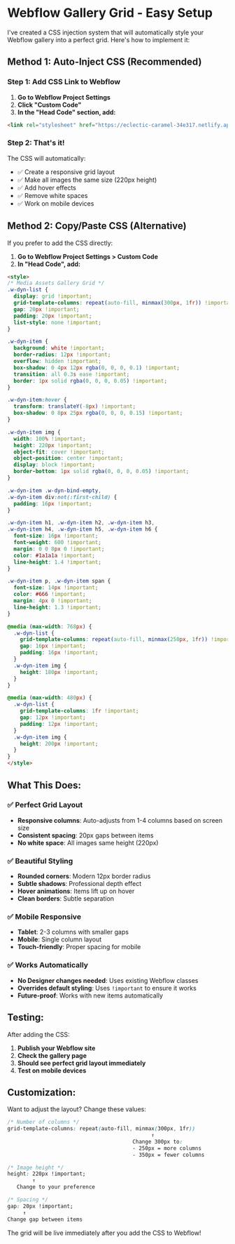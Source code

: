 # Webflow Gallery Grid - Easy Setup

I've created a CSS injection system that will automatically style your Webflow gallery into a perfect grid. Here's how to implement it:

## Method 1: Auto-Inject CSS (Recommended)

### Step 1: Add CSS Link to Webflow
1. **Go to Webflow Project Settings**
2. **Click "Custom Code"**
3. **In the "Head Code" section, add:**

```html
<link rel="stylesheet" href="https://eclectic-caramel-34e317.netlify.app/.netlify/functions/webflow-css-grid">
```

### Step 2: That's it!
The CSS will automatically:
- ✅ Create a responsive grid layout
- ✅ Make all images the same size (220px height)
- ✅ Add hover effects
- ✅ Remove white spaces
- ✅ Work on mobile devices

## Method 2: Copy/Paste CSS (Alternative)

If you prefer to add the CSS directly:

1. **Go to Webflow Project Settings > Custom Code**
2. **In "Head Code", add:**

```html
<style>
/* Media Assets Gallery Grid */
.w-dyn-list {
  display: grid !important;
  grid-template-columns: repeat(auto-fill, minmax(300px, 1fr)) !important;
  gap: 20px !important;
  padding: 20px !important;
  list-style: none !important;
}

.w-dyn-item {
  background: white !important;
  border-radius: 12px !important;
  overflow: hidden !important;
  box-shadow: 0 4px 12px rgba(0, 0, 0, 0.1) !important;
  transition: all 0.3s ease !important;
  border: 1px solid rgba(0, 0, 0, 0.05) !important;
}

.w-dyn-item:hover {
  transform: translateY(-8px) !important;
  box-shadow: 0 8px 25px rgba(0, 0, 0, 0.15) !important;
}

.w-dyn-item img {
  width: 100% !important;
  height: 220px !important;
  object-fit: cover !important;
  object-position: center !important;
  display: block !important;
  border-bottom: 1px solid rgba(0, 0, 0, 0.05) !important;
}

.w-dyn-item .w-dyn-bind-empty,
.w-dyn-item div:not(:first-child) {
  padding: 16px !important;
}

.w-dyn-item h1, .w-dyn-item h2, .w-dyn-item h3, 
.w-dyn-item h4, .w-dyn-item h5, .w-dyn-item h6 {
  font-size: 16px !important;
  font-weight: 600 !important;
  margin: 0 0 8px 0 !important;
  color: #1a1a1a !important;
  line-height: 1.4 !important;
}

.w-dyn-item p, .w-dyn-item span {
  font-size: 14px !important;
  color: #666 !important;
  margin: 4px 0 !important;
  line-height: 1.3 !important;
}

@media (max-width: 768px) {
  .w-dyn-list {
    grid-template-columns: repeat(auto-fill, minmax(250px, 1fr)) !important;
    gap: 16px !important;
    padding: 16px !important;
  }
  .w-dyn-item img {
    height: 180px !important;
  }
}

@media (max-width: 480px) {
  .w-dyn-list {
    grid-template-columns: 1fr !important;
    gap: 12px !important;
    padding: 12px !important;
  }
  .w-dyn-item img {
    height: 200px !important;
  }
}
</style>
```

## What This Does:

### ✅ Perfect Grid Layout
- **Responsive columns**: Auto-adjusts from 1-4 columns based on screen size
- **Consistent spacing**: 20px gaps between items
- **No white space**: All images same height (220px)

### ✅ Beautiful Styling
- **Rounded corners**: Modern 12px border radius
- **Subtle shadows**: Professional depth effect
- **Hover animations**: Items lift up on hover
- **Clean borders**: Subtle separation

### ✅ Mobile Responsive
- **Tablet**: 2-3 columns with smaller gaps
- **Mobile**: Single column layout
- **Touch-friendly**: Proper spacing for mobile

### ✅ Works Automatically
- **No Designer changes needed**: Uses existing Webflow classes
- **Overrides default styling**: Uses `!important` to ensure it works
- **Future-proof**: Works with new items automatically

## Testing:

After adding the CSS:
1. **Publish your Webflow site**
2. **Check the gallery page**
3. **Should see perfect grid layout immediately**
4. **Test on mobile devices**

## Customization:

Want to adjust the layout? Change these values:

```css
/* Number of columns */
grid-template-columns: repeat(auto-fill, minmax(300px, 1fr))
                                              ↑
                                        Change 300px to:
                                        - 250px = more columns
                                        - 350px = fewer columns

/* Image height */
height: 220px !important;
        ↑
   Change to your preference

/* Spacing */
gap: 20px !important;
     ↑
Change gap between items
```

The grid will be live immediately after you add the CSS to Webflow!